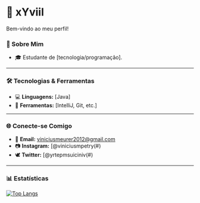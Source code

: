 # 👾 xYviil

Bem-vindo ao meu perfil!

### 🚀 Sobre Mim
- 🎓 Estudante de [tecnologia/programação].

---

### 🛠️ Tecnologias & Ferramentas
- 💻 **Linguagens:** [Java]
- 🔧 **Ferramentas:** [IntelliJ, Git, etc.]

---

### 🌐 Conecte-se Comigo
- 📧 **Email:** viniciusmeurer2012@gmail.com
- 📷 **Instagram:** [@viniciusmpetry(#)
- 🕊 **Twitter:** [@yrtepmsuiciniv(#)

---

### 📊 Estatísticas
[![Top Langs](https://github-readme-stats.vercel.app/api/top-langs/?username=xyviil&layout=compact&theme=onedark)](#)
